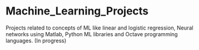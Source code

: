 # Machine_Learning_Projects

Projects related to concepts of ML like linear and logistic regression, Neural networks using Matlab, Python ML libraries and Octave programming languages.
(In progress)
